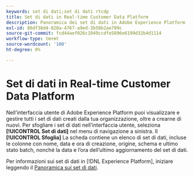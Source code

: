 ```yaml
---
keywords: set di dati;set di dati rtcdp
title: Set di dati in Real-time Customer Data Platform
description: Panoramica dei set di dati in Adobe Experience Platform
exl-id: 86df38d4-820a-4767-a9ed-3b50b2ae709c
source-git-commit: fcd44aef026c1049ccdfe5896e6199d32b4d1114
workflow-type: tm+mt
source-wordcount: '108'
ht-degree: 0%

---
```


# Set di dati in Real-time Customer Data Platform

Nell’interfaccia utente di Adobe Experience Platform puoi visualizzare e gestire tutti i set di dati creati dalla tua organizzazione, oltre a crearne di nuovi. Per sfogliare i set di dati nell’interfaccia utente, seleziona **[!UICONTROL Set di dati]** nel menu di navigazione a sinistra. Il **[!UICONTROL Sfoglia]** La scheda contiene un elenco di set di dati, incluse le colonne con nome, data e ora di creazione, origine, schema e ultimo stato batch, nonché la data e l’ora dell’ultimo aggiornamento del set di dati.

Per informazioni sui set di dati in [!DNL Experience Platform], iniziare leggendo il [Panoramica sui set di dati](../../catalog/datasets/overview.md).
